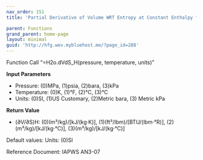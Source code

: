```yaml
---
nav_order: 151
title: 'Partial Derivative of Volume WRT Entropy at Constant Enthalpy f(P, T)'

parent: Functions
grand_parent: home-page
layout: minimal
guid: 'http://hfg.wev.mybluehost.me/?page_id=288'
---
```


Function Call “=H2o.dVdS\_H(pressure, temperature, units)”

**Input Parameters**

- Pressure: (0)MPa, (1)psia, (2)bara, (3)kPa
- Temperature: (0)K, (1)°F, (2)°C, (3)°C
- Units: (0)SI, (1)US Customary, (2)Metric bara, (3) Metric kPa

**Return Value**

- (∂V/∂S)H: (0)(m³/kg)/\[kJ/(kg·K)\], (1)(ft³/lbm)/\[BTU/(lbm·°R)\], (2)(m³/kg)/\[kJ/(kg·°C)\], (3)(m³/kg)/\[kJ/(kg·°C)\]

Default values: Units: (0)SI

Reference Document: IAPWS AN3-07